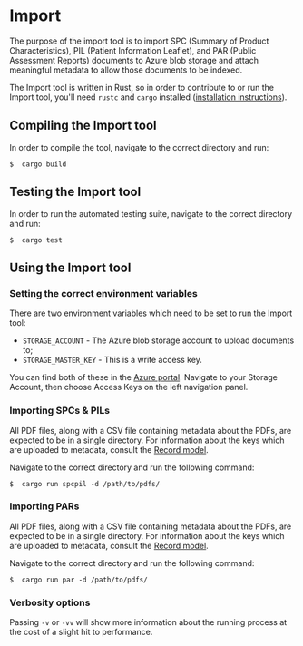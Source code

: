 # Import

The purpose of the import tool is to import SPC (Summary of Product Characteristics), PIL (Patient Information Leaflet), and PAR (Public Assessment Reports) documents to Azure blob storage and attach meaningful metadata to allow those documents to be indexed.

The Import tool is written in Rust, so in order to contribute to or run the Import tool, you'll need `rustc` and `cargo` installed ([installation instructions](https://doc.rust-lang.org/cargo/getting-started/installation.html)).

## Compiling the Import tool

In order to compile the tool, navigate to the correct directory and run:

```
$  cargo build
```

## Testing the Import tool

In order to run the automated testing suite, navigate to the correct directory and run:

```
$  cargo test
```

## Using the Import tool

### Setting the correct environment variables

There are two environment variables which need to be set to run the Import tool:

- `STORAGE_ACCOUNT` - The Azure blob storage account to upload documents to;
- `STORAGE_MASTER_KEY` - This is a write access key.

You can find both of these in the [Azure portal](https://portal.azure.com). Navigate to your Storage Account, then choose Access Keys on the left navigation panel.

### Importing SPCs & PILs

All PDF files, along with a CSV file containing metadata about the PDFs, are expected to be in a single directory. For information about the keys which are uploaded to metadata, consult the [Record model](/medicines/import/src/model.rs).

Navigate to the correct directory and run the following command:

```
$  cargo run spcpil -d /path/to/pdfs/
```

### Importing PARs

All PDF files, along with a CSV file containing metadata about the PDFs, are expected to be in a single directory. For information about the keys which are uploaded to metadata, consult the [Record model](/medicines/import/src/model.rs).

Navigate to the correct directory and run the following command:

```
$  cargo run par -d /path/to/pdfs/
```

### Verbosity options

Passing `-v` or `-vv` will show more information about the running process at the cost of a slight hit to performance.
